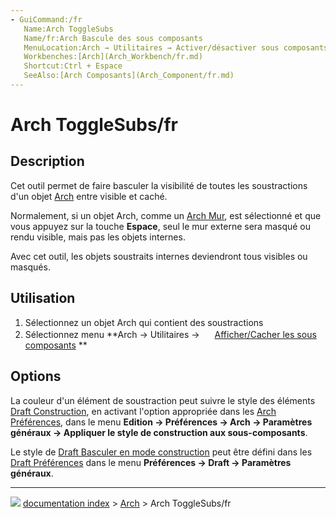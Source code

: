 ```yaml
---
- GuiCommand:/fr
   Name:Arch ToggleSubs
   Name/fr:Arch Bascule des sous composants
   MenuLocation:Arch → Utilitaires → Activer/désactiver sous composants
   Workbenches:[Arch](Arch_Workbench/fr.md)
   Shortcut:‏‎Ctrl + Espace
   SeeAlso:[Arch Composants](Arch_Component/fr.md)
---
```


# Arch ToggleSubs/fr

## Description

Cet outil permet de faire basculer la visibilité de toutes les soustractions d\'un objet [Arch](Arch_Workbench/fr.md) entre visible et caché.

Normalement, si un objet Arch, comme un [Arch Mur](Arch_Wall/fr.md), est sélectionné et que vous appuyez sur la touche **Espace**, seul le mur externe sera masqué ou rendu visible, mais pas les objets internes.

Avec cet outil, les objets soustraits internes deviendront tous visibles ou masqués.

## Utilisation

1.  Sélectionnez un objet Arch qui contient des soustractions
2.  Sélectionnez menu **Arch → Utilitaires → <img src="images/Arch_ToggleSubcomponentDisplay‏‎.png" width=16px> [Afficher/Cacher les sous composants](Arch_ToggleSubs‏‎/fr.md)
**

## Options

La couleur d\'un élément de soustraction peut suivre le style des éléments [Draft Construction](Draft_ToggleConstructionMode.md), en activant l\'option appropriée dans les [Arch Préférences](Arch_Preferences/fr.md), dans le menu **Edition → Préférences → Arch → Paramètres généraux → Appliquer le style de construction aux sous-composants**.

Le style de [Draft Basculer en mode construction](Draft_ToggleConstructionMode/fr.md) peut être défini dans les [Draft Préférences](Draft_Preferences/fr.md) dans le menu **Préférences → Draft → Paramètres généraux**.



---
![](images/Button_right.svg) [documentation index](../README.md) > [Arch](Arch_Workbench.md) > Arch ToggleSubs/fr
